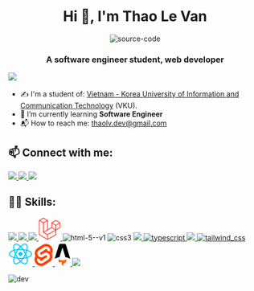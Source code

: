 <h1 align="center">Hi 👋, I'm Thao Le Van</h1>
<p align="center">
<!--   <img src="https://img.icons8.com/color/48/null/vietnam-circular.png"/> -->
  <img width="48" height="48" src="https://img.icons8.com/color/48/source-code.png" alt="source-code"/>
</p>
<p align="center">
  <h3 align="center">A software engineer student, web developer</h3>
</p>

![](https://komarev.com/ghpvc/?username=thaolv-03)

- ✍ I'm a student of: [Vietnam - Korea University of Information and Communication Technology](https://vku.udn.vn) (VKU).
- 🌱 I’m currently learning **Software Engineer**
- 📬 How to reach me: <a href="mailto:thaolv.dev@gmail.com">thaolv.dev@gmail.com</a>

## 📫 Connect with me:

<p align="left">
  <a href="https://linkedin.com/in/thaolv03" target="_blank">
    <img src="https://img.icons8.com/color/48/null/linkedin.png"/>
  </a>
  <a href="https://twitter.com/thaolv03" alt="Twitter">
   <img src="https://img.icons8.com/color/96/null/twitter--v1.png" width="50px"/>
  </a>
  <a href="https://www.facebook.com/thaolv.03" alt="Facebook">
    <img src="https://img.icons8.com/fluent/48/000000/facebook-new.png" target="_blank"  />
  </a>
</p>

## 👨‍💻 Skills:
<p align="left">
  <a href="https://cplusplus.com/" alt="cpp">
    <img src="https://img.icons8.com/color/48/null/c-plus-plus-logo.png" target="_blank"/>
  </a>
  <a href="https://www.java.com/en/" alt="java">
    <img src="https://img.icons8.com/color/48/null/java-coffee-cup-logo--v1.png" target="_blank"/>
  </a>
  <a href="https://kotlinlang.org/" alt="kotlin">
    <img src="https://img.icons8.com/color/48/null/kotlin.png" target="_blank"/>
  </a>
  <a href="https://laravel.com/" alt="laravel">
    <img src="images/laravel-1.png" target="_blank" width="44px"/>
  </a>
  <a>
    <img width="48" height="48" src="https://img.icons8.com/color/48/html-5--v1.png" alt="html-5--v1"/>
  </a>
  <a>
    <img width="48" height="48" src="https://img.icons8.com/color/48/css3.png" alt="css3"/>
  </a>
  <a href="https://www.javascript.com/" alt="javascript">
    <img src="https://img.icons8.com/color/48/null/javascript--v1.png" target="_blank"/>
  </a>
  <a href="https://www.typescriptlang.org/" alt="typescript">
    <img src="https://img.icons8.com/color/48/typescript.png" alt="typescript"/>
  </a>
  <a href="https://sass-lang.com/" alt="sass">
    <img src="https://img.icons8.com/color/48/null/sass.png" target="_blank"/>
  </a>
  <a href="https://tailwindcss.com/" alt="tailwindcss">
    <img width="48" height="48" src="https://img.icons8.com/color/48/tailwind_css.png" alt="tailwind_css"/>
  </a>
  <a href="https://beta.reactjs.org/" alt="react">
    <img src="images/react_1.png" target="_blank" width="48px"/>
  </a>
  <a href="https://svelte.dev/" alt="svelte">
    <img src="images/svelte.png" target="_blank" height="44px"/>
  </a>
  <a href="https://astro.build/" alt="astro">
    <img src="images/astro.png" target="_blank" height="44px"/>
  </a>
  <a href="https://git-scm.com/" alt="git">
    <img src="https://img.icons8.com/color/48/000000/git.png" target="_blank"/>
  </a>
</p>

<p align="left" > 
  <img src="https://cdn.dribbble.com/users/1059583/screenshots/4171367/coding-freak.gif" alt="dev" width="40%"/>
</p>



